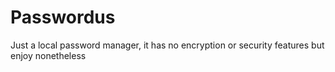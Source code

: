 # Passwordus
Just a local password manager, it has no encryption or security features but enjoy nonetheless
